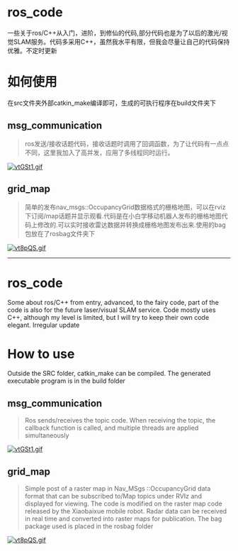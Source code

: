 
# ros_code
一些关于ros/C++从入门，进阶，到修仙的代码,部分代码也是为了以后的激光/视觉SLAM服务。代码多采用C++，虽然我水平有限，但我会尽量让自己的代码保持优雅。不定时更新

# 如何使用
在src文件夹外部catkin_make编译即可，生成的可执行程序在build文件夹下

## msg_communication
> ros发送/接收话题代码，接收话题时调用了回调函数，为了让代码有一点点不同，这里我加入了高并发，应用了多线程同时运行。

[![vtGSt1.gif](https://s1.ax1x.com/2022/08/13/vtGSt1.gif)](https://imgtu.com/i/vtGSt1)

## grid_map
> 简单的发布nav_msgs::OccupancyGrid数据格式的栅格地图，可以在rviz下订阅/map话题并显示观看.代码是在小白学移动机器人发布的栅格地图代码上修改的.可以实时接收雷达数据并转换成栅格地图发布出来.使用的bag包放在了rosbag文件夹下

[![vt8pQS.gif](https://s1.ax1x.com/2022/08/13/vt8pQS.gif)](https://imgtu.com/i/vt8pQS)



------------------------------------

# ros_code
Some about ros/C++ from entry, advanced, to the fairy code, part of the code is also for the future laser/visual SLAM service. Code mostly uses C++, although my level is limited, but I will try to keep their own code elegant. Irregular update

# How to use
Outside the SRC folder, catkin_make can be compiled. The generated executable program is in the build folder

## msg_communication
> Ros sends/receives the topic code. When receiving the topic, the callback function is called, and multiple threads are applied simultaneously

[![vtGSt1.gif](https://s1.ax1x.com/2022/08/13/vtGSt1.gif)](https://imgtu.com/i/vtGSt1)

## grid_map
> Simple post of a raster map in Nav_MSgs ::OccupancyGrid data format that can be subscribed to/Map topics under RVIz and displayed for viewing. The code is modified on the raster map code released by the Xiaobaixue mobile robot. Radar data can be received in real time and converted into raster maps for publication. The bag package used is placed in the rosbag folder

[![vt8pQS.gif](https://s1.ax1x.com/2022/08/13/vt8pQS.gif)](https://imgtu.com/i/vt8pQS)
